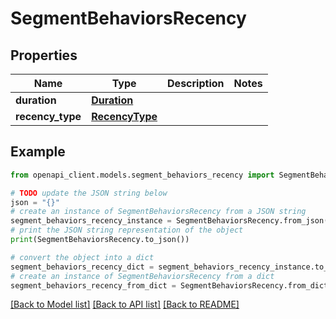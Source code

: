 # SegmentBehaviorsRecency


## Properties

Name | Type | Description | Notes
------------ | ------------- | ------------- | -------------
**duration** | [**Duration**](Duration.md) |  | 
**recency_type** | [**RecencyType**](RecencyType.md) |  | 

## Example

```python
from openapi_client.models.segment_behaviors_recency import SegmentBehaviorsRecency

# TODO update the JSON string below
json = "{}"
# create an instance of SegmentBehaviorsRecency from a JSON string
segment_behaviors_recency_instance = SegmentBehaviorsRecency.from_json(json)
# print the JSON string representation of the object
print(SegmentBehaviorsRecency.to_json())

# convert the object into a dict
segment_behaviors_recency_dict = segment_behaviors_recency_instance.to_dict()
# create an instance of SegmentBehaviorsRecency from a dict
segment_behaviors_recency_from_dict = SegmentBehaviorsRecency.from_dict(segment_behaviors_recency_dict)
```
[[Back to Model list]](../README.md#documentation-for-models) [[Back to API list]](../README.md#documentation-for-api-endpoints) [[Back to README]](../README.md)


